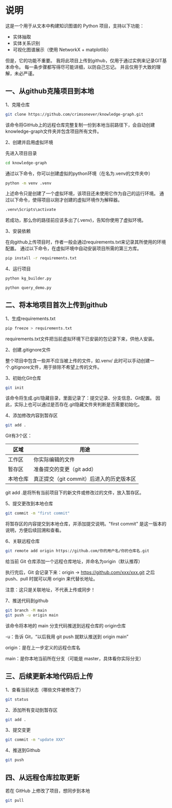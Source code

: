 # 说明

这是一个用于从文本中构建知识图谱的 Python 项目，支持以下功能：

- 实体抽取
- 实体关系识别
- 可视化图谱展示（使用 NetworkX + matplotlib）

但是，它的功能不重要。
我将此项目上传到github，仅用于通过实例来记录GIT基本命令。
每一条步骤都写得尽可能详细，以防自己忘记。
并且仅用于大致的理解，未必严谨。

## 一、从github克隆项目到本地
1、克隆仓库

```bash
git clone https://github.com/crimsonever/knowledge-graph.git
```
该命令将GitHub上的远程仓库完整复制一份到本地当前路径下，会自动创建knowledge-graph文件夹并包含项目所有文件。

2、创建并启用虚拟环境

先进入项目目录
```bash
cd knowledge-graph
```

通过以下命令，你可以创建虚拟的python环境（在名为.venv的文件夹中）
```bash
python -m venv .venv
```
上述命令只是创建了一个虚拟环境，该项目还未使用它作为自己的运行环境。
通过以下命令，使得项目以刚才创建的虚拟环境作为解释器。
```bash
.venv\Scripts\activate
```
若成功，那么你的路径前应该多出了(.venv)，告知你使用了虚拟环境。

3、安装依赖

在向github上传项目时，作者一般会通过requirements.txt来记录其所使用的环境配置。
通过以下命令，在虚拟环境中自动安装项目所需的第三方库。
```bash
pip install -r requirements.txt
```

4、运行项目

```bash
python kg_builder.py
```
```bash
python query_demo.py
```

## 二、将本地项目首次上传到github
1、生成requirements.txt

```bash
pip freeze > requirements.txt
```

requirements.txt文件把当前虚拟环境下已安装的包记录下来，供他人安装。

2、创建.gitignore文件

整个项目中包含一些并不应当被上传的文件，如.venv/
此时可以手动创建一个.gitignore文件，用于排除不希望上传的文件。

3、初始化Git仓库

```bash
git init
```

该命令将生成.git/隐藏目录，里面记录了：提交记录、分支信息、Git配置。
因此，实际上也可以通过是否存在.git隐藏文件夹判断是否需要初始化。

4、添加修改内容到暂存区
```bash
git add .
```

Git有3个区：

| 区域   | 用途                        |
|------|---------------------------|
| 工作区  | 你实际编辑的文件                  |
| 暂存区  | 准备提交的变更（git add）          |
| 本地仓库 | 真正提交（git commit）后进入的历史版本区 |

git add .是将所有当前项目下的新文件或修改过的文件，放入暂存区。

5、提交更改到本地仓库
```bash
git commit -m "first commit"
```
将暂存区的内容提交到本地仓库，并添加提交说明。"first commit" 是这一版本的说明，方便后续回溯和查看。

6、关联远程仓库
```bash
git remote add origin https://github.com/你的用户名/你的仓库名.git
```
给当前 Git 仓库添加一个远程仓库地址，并命名为origin（默认推荐）

执行完后，Git 会记录下来：origin → https://github.com/xxx/xxx.git
之后 push、pull 时就可以用 origin 来代替长地址。

注意：这只是关联地址，不代表上传或同步！

7、推送代码到github
```bash
git branch -M main
git push -u origin main
```

该命令将本地的 main 分支代码推送到远程仓库的 origin仓库

-u：告诉 Git，“以后我用 git push 就默认推送到 origin main”

origin：是在上一步定义的远程仓库名

main：是你本地当前所在分支（可能是 master，具体看你实际分支）

## 三、后续更新本地代码后上传
1、查看当前状态（哪些文件被修改了）
```bash
git status
```

2、添加所有变动到暂存区

```bash
git add .
```

3、提交变更

```bash
git commit -m "update XXX"
```

4、推送到Github

```bash
git push
```

## 四、从远程仓库拉取更新
若在 GitHub 上修改了项目，想同步到本地
```bash
git pull
```
